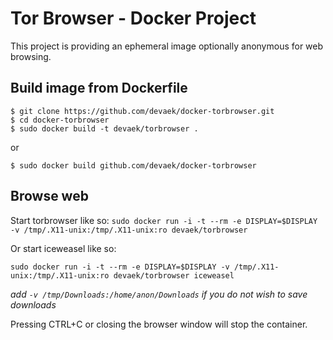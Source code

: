 # Tor Browser - Docker Project #

This project is providing an ephemeral image optionally anonymous for web browsing.

## Build image from Dockerfile ##

```
$ git clone https://github.com/devaek/docker-torbrowser.git
$ cd docker-torbrowser
$ sudo docker build -t devaek/torbrowser .
```

or 

```
$ sudo docker build github.com/devaek/docker-torbrowser
```

## Browse web ##

Start torbrowser like so:
`sudo docker run -i -t --rm -e DISPLAY=$DISPLAY -v /tmp/.X11-unix:/tmp/.X11-unix:ro devaek/torbrowser`

Or start iceweasel like so:

`sudo docker run -i -t --rm -e DISPLAY=$DISPLAY -v /tmp/.X11-unix:/tmp/.X11-unix:ro devaek/torbrowser iceweasel`

_add `-v /tmp/Downloads:/home/anon/Downloads` if you do not wish to save downloads_

Pressing CTRL+C or closing the browser window will stop the container.
